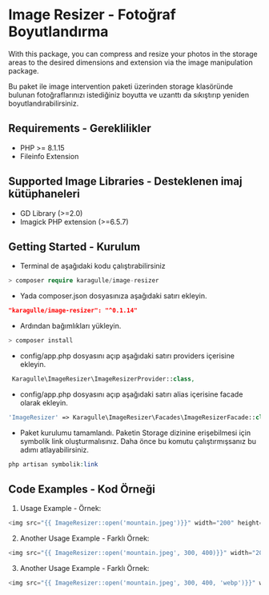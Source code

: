 # Image Resizer - Fotoğraf Boyutlandırma

With this package, you can compress and resize your photos in the storage areas to the desired dimensions and extension via the image manipulation package.

Bu paket ile image intervention paketi üzerinden storage klasöründe bulunan fotoğraflarınızı istediğiniz boyutta ve uzanttı da sıkıştırıp yeniden boyutlandırabilirsiniz.

## Requirements - Gereklilikler

- PHP >= 8.1.15
- Fileinfo Extension

## Supported Image Libraries - Desteklenen imaj kütüphaneleri

- GD Library (>=2.0)
- Imagick PHP extension (>=6.5.7)

## Getting Started - Kurulum

- Terminal de aşağıdaki kodu çalıştırabilirsiniz
```php
> composer require karagulle/image-resizer
```

- Yada composer.json dosyasınıza aşağıdaki satırı ekleyin.
```json
"karagulle/image-resizer": "^0.1.14"
```

- Ardından bağımlıkları yükleyin.
```php
> composer install
```

- config/app.php dosyasını açıp aşağıdaki satırı providers içerisine ekleyin.
```php
 Karagulle\ImageResizer\ImageResizerProvider::class,
```

- config/app.php dosyasını açıp aşağıdaki satırı alias içerisine facade olarak ekleyin.
```php
'ImageResizer' => Karagulle\ImageResizer\Facades\ImageResizerFacade::class
```

- Paket kurulumu tamamlandı. Paketin Storage dizinine erişebilmesi için symbolik link oluşturmalısınız. Daha önce bu komutu çalıştırmışsanız bu adımı atlayabilirsiniz.
```php
php artisan symbolik:link
```

## Code Examples - Kod Örneği

1. Usage Example - Örnek:
```php
<img src="{{ ImageResizer::open('mountain.jpeg')}}" width="200" height="200" alt="">
```

2. Another Usage Example - Farklı Örnek:
```php
<img src="{{ ImageResizer::open('mountain.jpeg', 300, 400)}}" width="200" height="200" alt="">
```

3. Another Usage Example - Farklı Örnek:
```php
<img src="{{ ImageResizer::open('mountain.jpeg', 300, 400, 'webp')}}" width="200" height="200" alt="">
```